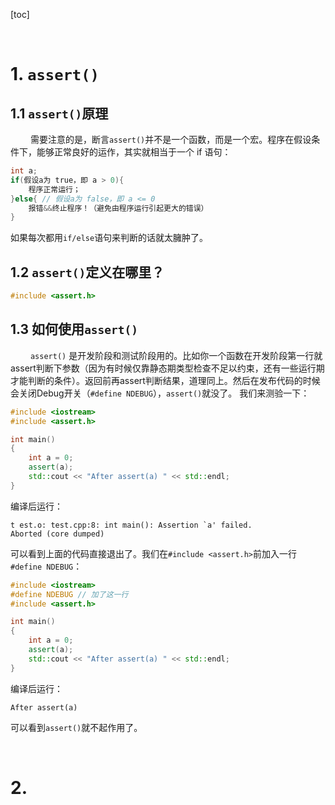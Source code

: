 [toc]





&emsp;
&emsp; 
# 1. `assert()`
## 1.1 `assert()`原理
&emsp;&emsp; 需要注意的是，断言`assert()`并不是一个函数，而是一个宏。程序在假设条件下，能够正常良好的运作，其实就相当于一个 if 语句：
```cpp
int a;
if(假设a为 true，即 a > 0){
    程序正常运行；
}else{ // 假设a为 false，即 a <= 0
    报错&&终止程序！（避免由程序运行引起更大的错误）  
}
```
如果每次都用`if/else`语句来判断的话就太臃肿了。

## 1.2 `assert()`定义在哪里？
```cpp
#include <assert.h>
```

## 1.3 如何使用`assert()`
&emsp;&emsp; `assert()` 是开发阶段和测试阶段用的。比如你一个函数在开发阶段第一行就assert判断下参数（因为有时候仅靠静态期类型检查不足以约束，还有一些运行期才能判断的条件）。返回前再assert判断结果，道理同上。然后在发布代码的时候会关闭Debug开关（`#define NDEBUG`），`assert()`就没了。
我们来测验一下：
```cpp
#include <iostream>
#include <assert.h>

int main()
{
    int a = 0;
    assert(a);
    std::cout << "After assert(a) " << std::endl;
}
```
编译后运行：
```
t est.o: test.cpp:8: int main(): Assertion `a' failed.
Aborted (core dumped)
```
可以看到上面的代码直接退出了。我们在`#include <assert.h>`前加入一行`#define NDEBUG`：
```cpp
#include <iostream>
#define NDEBUG // 加了这一行
#include <assert.h>

int main()
{
    int a = 0;
    assert(a);
    std::cout << "After assert(a) " << std::endl;
}
```
编译后运行：
```
After assert(a) 
```
可以看到`assert()`就不起作用了。






&emsp;
&emsp; 
# 2. 